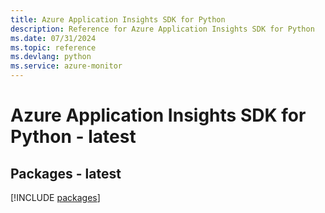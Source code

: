 ```yaml
---
title: Azure Application Insights SDK for Python
description: Reference for Azure Application Insights SDK for Python
ms.date: 07/31/2024
ms.topic: reference
ms.devlang: python
ms.service: azure-monitor
---
```

# Azure Application Insights SDK for Python - latest
## Packages - latest
[!INCLUDE [packages](application-insights-index.md)]
